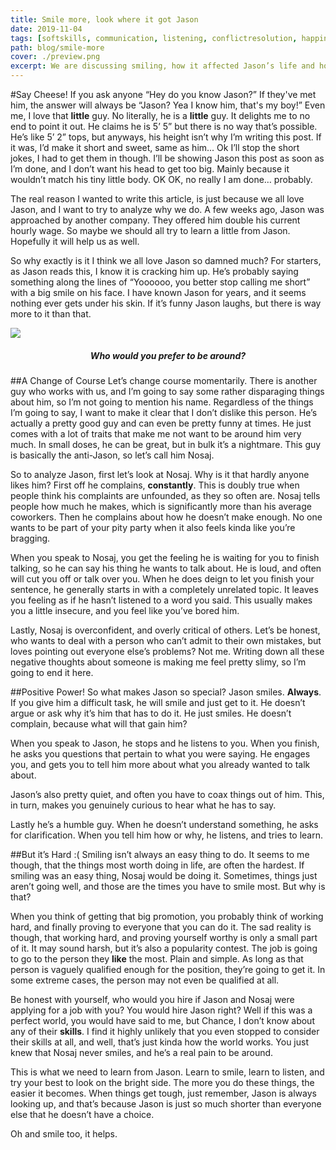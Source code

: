 ```yaml
---
title: Smile more, look where it got Jason
date: 2019-11-04
tags: [softskills, communication, listening, conflictresolution, happiness]
path: blog/smile-more
cover: ./preview.png
excerpt: We are discussing smiling, how it affected Jason’s life and how it can benefit your career.
---
```


#Say Cheese!
If you ask anyone “Hey do you know Jason?” If they've met him, the answer will always be “Jason? Yea I know him, that's my boy!” Even me, I love that **little** guy. No literally, he is a **little** guy. It delights me to no end to point it out. He claims he is 5’ 5” but there is no way that’s possible. He’s like 5’ 2” tops, but anyways, his height isn’t why I’m writing this post. If it was, I’d make it short and sweet, same as him... Ok I’ll stop the short jokes, I had to get them in though. I’ll be showing Jason this post as soon as I’m done, and I don’t want his head to get too big. Mainly because it wouldn’t match his tiny little body. OK OK, no really I am done… probably.

The real reason I wanted to write this article, is just because we all love Jason, and I want to try to analyze why we do. A few weeks ago, Jason was approached by another company. They offered him double his current hourly wage. So maybe we should all try to learn a little from Jason. Hopefully it will help us as well.

So why exactly is it I think we all love Jason so damned much? For starters, as Jason reads this, I know it is cracking him up. He’s probably saying something along the lines of “Yoooooo, you better stop calling me short” with a big smile on his face. I have known Jason for years, and it seems nothing ever gets under his skin. If it’s funny Jason laughs, but there is way more to it than that.

![](./smile.png)

<h5 style="width: 100%; text-align: center;">Who would you prefer to be around?</h5>

##A Change of Course
Let’s change course momentarily. There is another guy who works with us, and I’m going to say some rather disparaging things about him, so I’m not going to mention his name. Regardless of the things I’m going to say, I want to make it clear that I don’t dislike this person. He’s actually a pretty good guy and can even be pretty funny at times. He just comes with a lot of traits that make me not want to be around him very much. In small doses, he can be great, but in bulk it’s a nightmare. This guy is basically the anti-Jason, so let’s call him Nosaj.

So to analyze Jason, first let’s look at Nosaj. Why is it that hardly anyone likes him? First off he complains, **constantly**. This is doubly true when people think his complaints are unfounded, as they so often are. Nosaj tells people how much he makes, which is significantly more than his average coworkers. Then he complains about how he doesn’t make enough. No one wants to be part of your pity party when it also feels kinda like you’re bragging.

When you speak to Nosaj, you get the feeling he is waiting for you to finish talking, so he can say his thing he wants to talk about. He is loud, and often will cut you off or talk over you. When he does deign to let you finish your sentence, he generally starts in with a completely unrelated topic. It leaves you feeling as if he hasn’t listened to a word you said. This usually makes you a little insecure, and you feel like you’ve bored him.

Lastly, Nosaj is overconfident, and overly critical of others. Let’s be honest, who wants to deal with a person who can’t admit to their own mistakes, but loves pointing out everyone else’s problems? Not me. Writing down all these negative thoughts about someone is making me feel pretty slimy, so I’m going to end it here.

##Positive Power!
So what makes Jason so special? Jason smiles. **Always**. If you give him a difficult task, he will smile and just get to it. He doesn’t argue or ask why it’s him that has to do it. He just smiles. He doesn’t complain, because what will that gain him?

When you speak to Jason, he stops and he listens to you. When you finish, he asks you questions that pertain to what you were saying. He engages you, and gets you to tell him more about what you already wanted to talk about.

Jason’s also pretty quiet, and often you have to coax things out of him. This, in turn, makes you genuinely curious to hear what he has to say.

Lastly he’s a humble guy. When he doesn’t understand something, he asks for clarification. When you tell him how or why, he listens, and tries to learn.

##But it’s Hard :(
Smiling isn’t always an easy thing to do. It seems to me though, that the things most worth doing in life, are often the hardest. If smiling was an easy thing, Nosaj would be doing it. Sometimes, things just aren’t going well, and those are the times you have to smile most. But why is that?

When you think of getting that big promotion, you probably think of working hard, and finally proving to everyone that you can do it. The sad reality is though, that working hard, and proving yourself worthy is only a small part of it. It may sound harsh, but it’s also a popularity contest. The job is going to go to the person they **like** the most. Plain and simple. As long as that person is vaguely qualified enough for the position, they’re going to get it. In some extreme cases, the person may not even be qualified at all.

Be honest with yourself, who would you hire if Jason and Nosaj were applying for a job with you? You would hire Jason right? Well if this was a perfect world, you would have said to me, but Chance, I don’t know about any of their **skills**. I find it highly unlikely that you even stopped to consider their skills at all, and well, that’s just kinda how the world works. You just knew that Nosaj never smiles, and he’s a real pain to be around.

This is what we need to learn from Jason. Learn to smile, learn to listen, and try your best to look on the bright side. The more you do these things, the easier it becomes. When things get tough, just remember, Jason is always looking up, and that’s because Jason is just so much shorter than everyone else that he doesn’t have a choice.

Oh and smile too, it helps.
